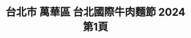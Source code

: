 ---
title: "台北市 萬華區 台北國際牛肉麵節 2024 第1頁"
description: "台北市 萬華區 台北國際牛肉麵節 2024 獲獎餐廳 第1頁"
keywords:
  - 美食競賽
  - 台灣美食
  - 美食精選
datePublished: "2025-06-30"
dateModified: "2025-07-04"
city: "台北市"
district: "萬華區"
award: "台北國際牛肉麵節"
year: "2024"
page: 1
count: 1

restaurants:
  - name: "御真牛餐館"
    city: "台北市"
    district: "萬華區"
    address: "108台北市萬華區成都路27巷3號"
    phone: "0223033960"
    geo: "25.042835397710764, 121.50689539862134"
    link: "台北市/萬華區/御真牛餐館"
    google_map: "https://maps.app.goo.gl/F3PYdz4HMu2wS2xs8"
    footinder: "https://footinder.com.tw/%E5%8F%B0%E5%8C%97%E5%B8%82%E8%90%AC%E8%8F%AF%E5%8D%80/63609/"
    award:
    - name: "台北國際牛肉麵節"
      year: "2024"
---